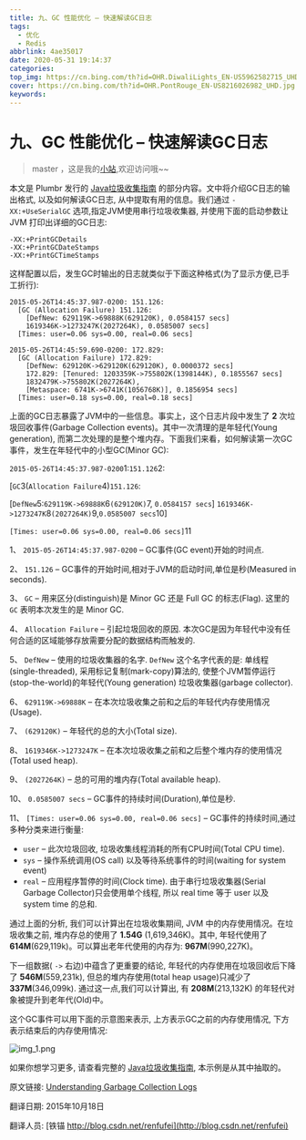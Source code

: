 ```yaml
---
title: 九、GC 性能优化 – 快速解读GC日志
tags:
  - 优化
  - Redis
abbrlink: 4ae35017
date: 2020-05-31 19:14:37
categories:
top_img: https://cn.bing.com/th?id=OHR.DiwaliLights_EN-US5962582715_UHD.jpg
cover: https://cn.bing.com/th?id=OHR.PontRouge_EN-US8216026982_UHD.jpg
keywords:  
---
```

# 九、GC 性能优化 – 快速解读GC日志
> master ，这是我的[小站](https://www.tryrun.top),欢迎访问哦~~

本文是 Plumbr 发行的 [Java垃圾收集指南](https://blog.csdn.net/renfufei/column/info/14851) 的部分内容。文中将介绍GC日志的输出格式, 以及如何解读GC日志, 从中提取有用的信息。我们通过 `-XX:+UseSerialGC` 选项,指定JVM使用串行垃圾收集器, 并使用下面的启动参数让 JVM 打印出详细的GC日志:

```
-XX:+PrintGCDetails
-XX:+PrintGCDateStamps
-XX:+PrintGCTimeStamps
```

这样配置以后，发生GC时输出的日志就类似于下面这种格式(为了显示方便,已手工折行):

```
2015-05-26T14:45:37.987-0200: 151.126: 
  [GC (Allocation Failure) 151.126:
    [DefNew: 629119K->69888K(629120K), 0.0584157 secs]
    1619346K->1273247K(2027264K), 0.0585007 secs] 
  [Times: user=0.06 sys=0.00, real=0.06 secs]

2015-05-26T14:45:59.690-0200: 172.829: 
  [GC (Allocation Failure) 172.829: 
    [DefNew: 629120K->629120K(629120K), 0.0000372 secs]
    172.829: [Tenured: 1203359K->755802K(1398144K), 0.1855567 secs]
    1832479K->755802K(2027264K),
    [Metaspace: 6741K->6741K(1056768K)], 0.1856954 secs]
  [Times: user=0.18 sys=0.00, real=0.18 secs]
```

上面的GC日志暴露了JVM中的一些信息。事实上，这个日志片段中发生了 **2** 次垃圾回收事件(Garbage Collection events)。其中一次清理的是年轻代(Young generation), 而第二次处理的是整个堆内存。下面我们来看，如何解读第一次GC事件，发生在年轻代中的小型GC(Minor GC):

`2015-05-26T14:45:37.987-0200`1:`151.126`2:

[`GC`3(`Allocation Failure`4)`151.126`:

[`DefNew`5:`629119K->69888K`6`(629120K)`7, `0.0584157 secs`]
`1619346K->1273247K`8`(2027264K)`9,`0.0585007 secs`10]

`[Times: user=0.06 sys=0.00, real=0.06 secs]`11

1、 `2015-05-26T14:45:37.987-0200` – GC事件(GC event)开始的时间点.

2、 `151.126` – GC事件的开始时间,相对于JVM的启动时间,单位是秒(Measured in seconds).

3、 `GC` – 用来区分(distinguish)是 Minor GC 还是 Full GC 的标志(Flag). 这里的 `GC` 表明本次发生的是 Minor GC.

4、 `Allocation Failure` – 引起垃圾回收的原因. 本次GC是因为年轻代中没有任何合适的区域能够存放需要分配的数据结构而触发的.

5、 `DefNew` – 使用的垃圾收集器的名字. `DefNew` 这个名字代表的是: 单线程(single-threaded), 采用标记复制(mark-copy)算法的, 使整个JVM暂停运行(stop-the-world)的年轻代(Young generation) 垃圾收集器(garbage collector).

6、 `629119K->69888K` – 在本次垃圾收集之前和之后的年轻代内存使用情况(Usage).

7、 `(629120K)` – 年轻代的总的大小(Total size).

8、 `1619346K->1273247K` – 在本次垃圾收集之前和之后整个堆内存的使用情况(Total used heap).

9、 `(2027264K)` – 总的可用的堆内存(Total available heap).

10、 `0.0585007 secs` – GC事件的持续时间(Duration),单位是秒.

11、 `[Times: user=0.06 sys=0.00, real=0.06 secs]` – GC事件的持续时间,通过多种分类来进行衡量:

- `user` – 此次垃圾回收, 垃圾收集线程消耗的所有CPU时间(Total CPU time).
- `sys` – 操作系统调用(OS call) 以及等待系统事件的时间(waiting for system event)
- `real` – 应用程序暂停的时间(Clock time). 由于串行垃圾收集器(Serial Garbage Collector)只会使用单个线程, 所以 real time 等于 user 以及 system time 的总和.

通过上面的分析, 我们可以计算出在垃圾收集期间, JVM 中的内存使用情况。在垃圾收集之前, 堆内存总的使用了 **1.54G** (1,619,346K)。其中, 年轻代使用了 **614M**(629,119k)。可以算出老年代使用的内存为: **967M**(990,227K)。

下一组数据( `->` 右边)中蕴含了更重要的结论, 年轻代的内存使用在垃圾回收后下降了 **546M**(559,231k), 但总的堆内存使用(total heap usage)只减少了 **337M**(346,099k). 通过这一点,我们可以计算出, 有 **208M**(213,132K) 的年轻代对象被提升到老年代(Old)中。

这个GC事件可以用下面的示意图来表示, 上方表示GC之前的内存使用情况, 下方表示结束后的内存使用情况:

![img\_1.png](https://s3.uuu.ovh/imgs/2022/05/10/d8ef1341789b9d1b.png)

如果你想学习更多, 请查看完整的 [Java垃圾收集指南](http://blog.csdn.net/column/details/14851.html), 本示例是从其中抽取的。

原文链接: [Understanding Garbage Collection Logs](https://plumbr.eu/blog/garbage-collection/understanding-garbage-collection-logs)

翻译日期: 2015年10月18日

翻译人员: [铁锚 http://blog.csdn.net/renfufei](http://blog.csdn.net/renfufei)